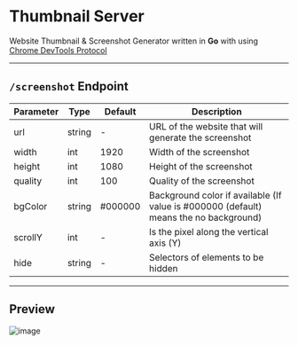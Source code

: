 # Thumbnail Server

Website Thumbnail & Screenshot Generator written in **Go** with
using [Chrome DevTools Protocol](https://github.com/chromedp/chromedp)

---

## `/screenshot` Endpoint

| Parameter |  Type  | Default | Description |
| --------- | ------ | ------- | ----------- |
| url       | string | -       | URL of the website that will generate the screenshot | 
| width     | int    | 1920    | Width of the screenshot |
| height    | int    | 1080    | Height of the screenshot |
| quality   | int    | 100     | Quality of the screenshot | 
| bgColor   | string | #000000 | Background color if available (If value is #000000 (default) means the no background) | 
| scrollY   | int    | -       | Is the pixel along the vertical axis (Y) |
| hide      | string | -       | Selectors of elements to be hidden |

---

## Preview

![image](https://cdn.discordapp.com/attachments/771673727473156109/808857787874279454/unknown.png)
